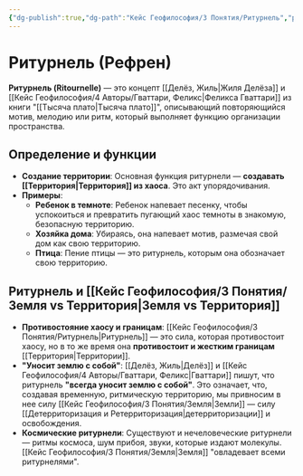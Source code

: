 ```yaml
---
{"dg-publish":true,"dg-path":"Кейс Геофилософия/3 Понятия/Ритурнель","permalink":"/kejs-geofilosofiya/3-ponyatiya/riturnel/","dgShowLocalGraph":true}
---
```


# Ритурнель (Рефрен)

**Ритурнель (Ritournelle)** — это концепт [[Делёз, Жиль\|Жиля Делёза]] и [[Кейс Геофилософия/4 Авторы/Гваттари, Феликс\|Феликса Гваттари]] из книги "[[Тысяча плато\|Тысяча плато]]", описывающий повторяющийся мотив, мелодию или ритм, который выполняет функцию организации пространства.

## Определение и функции
- **Создание территории**: Основная функция ритурнели — **создавать [[Территория\|Территория]] из хаоса**. Это акт упорядочивания.
- **Примеры**:
    - **Ребенок в темноте**: Ребенок напевает песенку, чтобы успокоиться и превратить пугающий хаос темноты в знакомую, безопасную территорию.
    - **Хозяйка дома**: Убираясь, она напевает мотив, размечая свой дом как свою территорию.
    - **Птица**: Пение птицы — это ритурнель, которым она обозначает свою территорию.

## Ритурнель и [[Кейс Геофилософия/3 Понятия/Земля vs Территория\|Земля vs Территория]]
- **Противостояние хаосу и границам**: [[Кейс Геофилософия/3 Понятия/Ритурнель\|Ритурнель]] — это сила, которая противостоит хаосу, но в то же время она **противостоит и жестким границам** [[Территория\|Территории]].
- **"Уносит землю с собой"**: [[Делёз, Жиль\|Делёз]] и [[Кейс Геофилософия/4 Авторы/Гваттари, Феликс\|Гваттари]] пишут, что ритурнель **"всегда уносит землю с собой"**. Это означает, что, создавая временную, ритмическую территорию, мы привносим в нее силу [[Кейс Геофилософия/3 Понятия/Земля\|Земли]] — силу [[Детерриторизация и Ретерриторизация\|детерриторизации]] и освобождения.
- **Космические ритурнели**: Существуют и нечеловеческие ритурнели — ритмы космоса, шум прибоя, звуки, которые издают молекулы. [[Кейс Геофилософия/3 Понятия/Земля\|Земля]] "овладевает всеми ритурнелями".